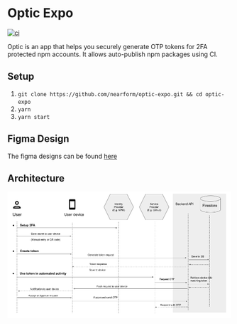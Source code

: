 # Optic Expo


[![ci](https://github.com/nearform/optic-expo/workflows/optic-expo-ci/badge.svg)](https://github.com/nearform/optic-expo/actions?query=workflow%3Aoptic-expo-ci)

Optic is an app that helps you securely generate OTP tokens for 2FA protected npm accounts. It allows auto-publish npm packages using CI.

## Setup
1. `git clone https://github.com/nearform/optic-expo.git && cd optic-expo`
2. `yarn`
3. `yarn start`

## Figma Design
The figma designs can be found [here](https://www.figma.com/file/weYT5rBr86ouDu3GziZGN2/Optic)

## Architecture

[![](docs/images/architecture.png)](https://docs.google.com/presentation/d/16038cTBefSKQezJk0IZKNXnSqaG2PnU07Sb2_qIkNe8/edit?usp=sharing)